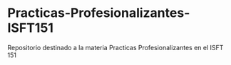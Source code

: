 # Practicas-Profesionalizantes-ISFT151
Repositorio destinado a la materia Practicas Profesionalizantes en el ISFT 151
